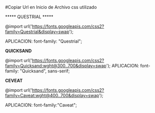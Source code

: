 
#Copiar Url en Inicio de Archivo css utilizado


***** QUESTRIAL ***** 

@import url('https://fonts.googleapis.com/css2?family=Questrial&display=swap'); 

APLICACION:
font-family: "Questrial";

****QUICKSAND****

@import url('https://fonts.googleapis.com/css2?family=Quicksand:wght@300..700&display=swap');
APLICACION:
font-family: "Quicksand", sans-serif;

****CEVEAT****

@import url('https://fonts.googleapis.com/css2?family=Caveat:wght@400..700&display=swap');

APLICACION:
font-family:"Caveat";
